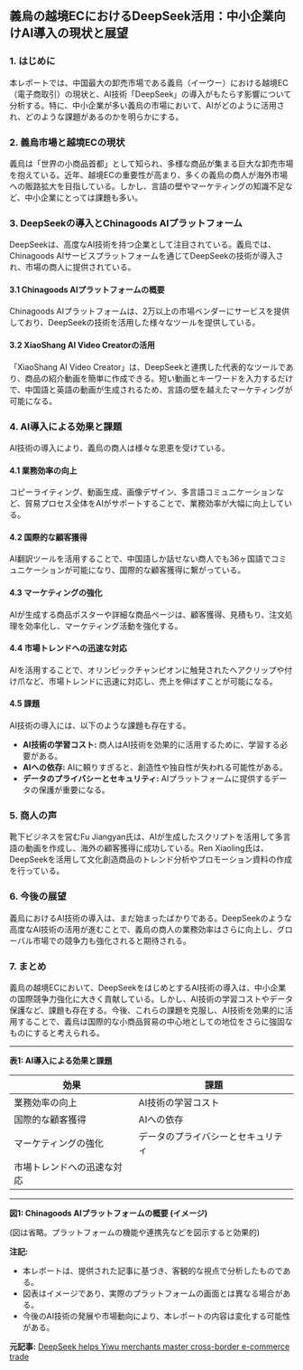 ## 義烏の越境ECにおけるDeepSeek活用：中小企業向けAI導入の現状と展望

### 1. はじめに

本レポートでは、中国最大の卸売市場である義烏（イーウー）における越境EC（電子商取引）の現状と、AI技術「DeepSeek」の導入がもたらす影響について分析する。特に、中小企業が多い義烏の市場において、AIがどのように活用され、どのような課題があるのかを明らかにする。

### 2. 義烏市場と越境ECの現状

義烏は「世界の小商品首都」として知られ、多様な商品が集まる巨大な卸売市場を抱えている。近年、越境ECの重要性が高まり、多くの義烏の商人が海外市場への販路拡大を目指している。しかし、言語の壁やマーケティングの知識不足など、中小企業にとっては課題も多い。

### 3. DeepSeekの導入とChinagoods AIプラットフォーム

DeepSeekは、高度なAI技術を持つ企業として注目されている。義烏では、Chinagoods AIサービスプラットフォームを通じてDeepSeekの技術が導入され、市場の商人に提供されている。

#### 3.1 Chinagoods AIプラットフォームの概要

Chinagoods AIプラットフォームは、2万以上の市場ベンダーにサービスを提供しており、DeepSeekの技術を活用した様々なツールを提供している。

#### 3.2 XiaoShang AI Video Creatorの活用

「XiaoShang AI Video Creator」は、DeepSeekと連携した代表的なツールであり、商品の紹介動画を簡単に作成できる。短い動画とキーワードを入力するだけで、中国語と英語の動画が生成されるため、言語の壁を越えたマーケティングが可能になる。

### 4. AI導入による効果と課題

AI技術の導入により、義烏の商人は様々な恩恵を受けている。

#### 4.1 業務効率の向上

コピーライティング、動画生成、画像デザイン、多言語コミュニケーションなど、貿易プロセス全体をAIがサポートすることで、業務効率が大幅に向上している。

#### 4.2 国際的な顧客獲得

AI翻訳ツールを活用することで、中国語しか話せない商人でも36ヶ国語でコミュニケーションが可能になり、国際的な顧客獲得に繋がっている。

#### 4.3 マーケティングの強化

AIが生成する商品ポスターや詳細な商品ページは、顧客獲得、見積もり、注文処理を効率化し、マーケティング活動を強化する。

#### 4.4 市場トレンドへの迅速な対応

AIを活用することで、オリンピックチャンピオンに触発されたヘアクリップや付け爪など、市場トレンドに迅速に対応し、売上を伸ばすことが可能になる。

#### 4.5 課題

AI技術の導入には、以下のような課題も存在する。

* **AI技術の学習コスト:** 商人はAI技術を効果的に活用するために、学習する必要がある。
* **AIへの依存:** AIに頼りすぎると、創造性や独自性が失われる可能性がある。
* **データのプライバシーとセキュリティ:** AIプラットフォームに提供するデータの保護が重要になる。

### 5. 商人の声

靴下ビジネスを営むFu Jiangyan氏は、AIが生成したスクリプトを活用して多言語の動画を作成し、海外の顧客獲得に成功している。Ren Xiaoling氏は、DeepSeekを活用して文化創造商品のトレンド分析やプロモーション資料の作成を行っている。

### 6. 今後の展望

義烏におけるAI技術の導入は、まだ始まったばかりである。DeepSeekのような高度なAI技術の活用が進むことで、義烏の商人の業務効率はさらに向上し、グローバル市場での競争力も強化されると期待される。

### 7. まとめ

義烏の越境ECにおいて、DeepSeekをはじめとするAI技術の導入は、中小企業の国際競争力強化に大きく貢献している。しかし、AI技術の学習コストやデータ保護など、課題も存在する。今後、これらの課題を克服し、AI技術を効果的に活用することで、義烏は国際的な小商品貿易の中心地としての地位をさらに強固なものにすると考えられる。

---

**表1: AI導入による効果と課題**

| 効果 | 課題 |
| ---------------------------------- | ---------------------------------- |
| 業務効率の向上 | AI技術の学習コスト |
| 国際的な顧客獲得 | AIへの依存 |
| マーケティングの強化 | データのプライバシーとセキュリティ |
| 市場トレンドへの迅速な対応 | |

---

**図1: Chinagoods AIプラットフォームの概要 (イメージ)**

(図は省略。プラットフォームの機能や連携先などを図示すると効果的)

**注記:**

* 本レポートは、提供された記事に基づき、客観的な視点で分析したものである。
* 図表はイメージであり、実際のプラットフォームの画面とは異なる場合がある。
* 今後のAI技術の発展や市場動向により、本レポートの内容は変化する可能性がある。


**元記事:** [DeepSeek helps Yiwu merchants master cross-border e-commerce trade](http://www.ecns.cn/cns-wire/2025-02-21/detail-ihenxmvs7434728.shtml)
